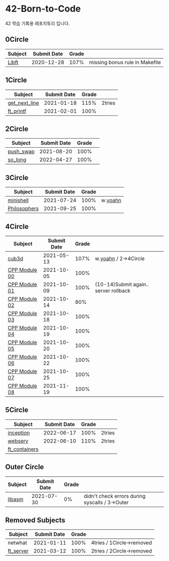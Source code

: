 # 42-Born-to-Code
42 학습 기록용 레포지토리 입니다.


## 0Circle

|                                   Subject                                     | Submit Date |  Grade |   | 
| ----------------------------------------------------------------------------- | ----------- | ------ | - |
| [Libft](https://github.com/mocha-kim/42-Born-to-Code/tree/main/0CIRCLE/Libft) |  2020-12-28 |  107%  | missing bonus rule in Makefile |


## 1Circle

|                                          Subject                                              | Submit Date |  Grade |   | 
| --------------------------------------------------------------------------------------------- | ----------- | ------ | - |
| [get_next_line](https://github.com/mocha-kim/42-Born-to-Code/tree/main/1CIRCLE/get_next_line) |  2021-01-18 |  115%  | 2tries |
| [ft_printf](https://github.com/mocha-kim/42-Born-to-Code/tree/main/1CIRCLE/ft_printf)         |  2021-02-01 |  100%  |   |


## 2Circle

|                                         Subject                                       | Submit Date |  Grade |   | 
| ------------------------------------------------------------------------------------- | ----------- | ------ | - |
| [push_swap](https://github.com/mocha-kim/42-Born-to-Code/tree/main/2CIRCLE/push_swap) |  2021-08-20 |  100%  |   |
| [so_long](https://github.com/mocha-kim/42-Born-to-Code/tree/main/2CIRCLE/so_long)     |  2022-04-27 |  100%  |   |


## 3Circle

|                                           Subject                                           | Submit Date |  Grade |   | 
| ------------------------------------------------------------------------------------------- | ----------- | ------ | - |
| [minishell](https://github.com/mocha-kim/minishell)                                         |  2021-07-24 |  100%  | w.[yoahn](https://github.com/AYoungSn) |
| [Philosophers](https://github.com/mocha-kim/42-Born-to-Code/tree/main/3CIRCLE/Philosophers) |  2021-09-25 |  100%  |   |


## 4Circle

|                                     Subject                                   | Submit Date |  Grade |   | 
| ----------------------------------------------------------------------------- | ----------- | ------ | - |
| [cub3d](https://github.com/mocha-kim/42-Born-to-Code/tree/main/4CIRCLE/cub3d) |  2021-05-13 |  107%  | w.[yoahn](https://github.com/AYoungSn) / 2->4Circle |
| [CPP Module 00](https://github.com/mocha-kim/42-Born-to-Code/tree/main/4CIRCLE/CPP%20Module/00) | 2021-10-05 |  100%  |  |
| [CPP Module 01](https://github.com/mocha-kim/42-Born-to-Code/tree/main/4CIRCLE/CPP%20Module/01) | 2021-10-09 |  100%  | (10-14)Submit again.. server rollback |
| [CPP Module 02](https://github.com/mocha-kim/42-Born-to-Code/tree/main/4CIRCLE/CPP%20Module/02) | 2021-10-14 |   80%  |  |
| [CPP Module 03](https://github.com/mocha-kim/42-Born-to-Code/tree/main/4CIRCLE/CPP%20Module/03) | 2021-10-18 |  100%  |  |
| [CPP Module 04](https://github.com/mocha-kim/42-Born-to-Code/tree/main/4CIRCLE/CPP%20Module/04) | 2021-10-19 |  100%  |  |
| [CPP Module 05](https://github.com/mocha-kim/42-Born-to-Code/tree/main/4CIRCLE/CPP%20Module/05) | 2021-10-20 |  100%  |  |
| [CPP Module 06](https://github.com/mocha-kim/42-Born-to-Code/tree/main/4CIRCLE/CPP%20Module/06) | 2021-10-22 |  100%  |  |
| [CPP Module 07](https://github.com/mocha-kim/42-Born-to-Code/tree/main/4CIRCLE/CPP%20Module/07) | 2021-10-25 |  100%  |  |
| [CPP Module 08](https://github.com/mocha-kim/42-Born-to-Code/tree/main/4CIRCLE/CPP%20Module/08) | 2021-11-19 |  100%  |  |


## 5Circle

|                              Subject                            | Submit Date |  Grade |   | 
| --------------------------------------------------------------- | ----------- | ------ | - |
| [inception](https://github.com/mocha-kim/inception)             |  2022-06-17 |  100%  | 2tries |
| [webserv](https://github.com/mocha-kim/webserv)                 |  2022-06-10 |  110%  | 2tries |
| [ft_containers](https://github.com/mocha-kim/ft_containers)     |  |  |  |



## Outer Circle

|                                         Subject                                        | Submit Date |  Grade |   | 
| -------------------------------------------------------------------------------------- | ----------- | ------ | - |
|   [libasm](https://github.com/mocha-kim/42-Born-to-Code/tree/main/OuterCircle/libasm)  |  2021-07-30 |   0%   | didn't check errors during syscalls / 3->Outer |

## Removed Subjects

|                                         Subject                                       | Submit Date |  Grade |   | 
| ------------------------------------------------------------------------------------- | ----------- | ------ | - |
| netwhat                                                                               |  2021-01-11 |  100%  | 4tries / 1Circle->removed |
| [ft_server](https://github.com/mocha-kim/42-Born-to-Code/tree/main/2CIRCLE/ft_server) |  2021-03-12 |  100%  | 2tries / 2Circle->removed |

